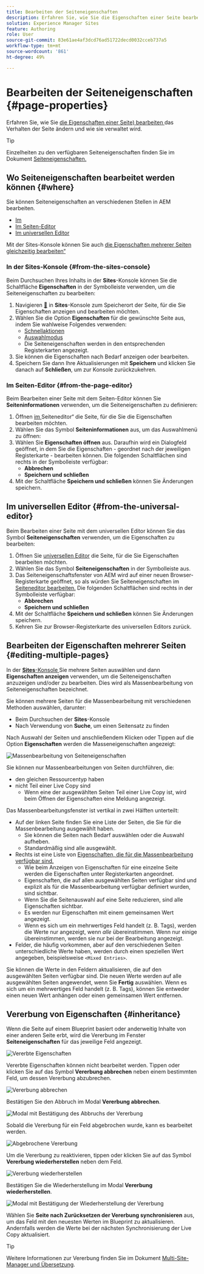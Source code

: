 ```yaml
---
title: Bearbeiten der Seiteneigenschaften
description: Erfahren Sie, wie Sie die Eigenschaften einer Seite bearbeiten und das Verhalten der Seite ändern und wie sie verwaltet wird.
solution: Experience Manager Sites
feature: Authoring
role: User
source-git-commit: 83e61ae4af3dcd76ad51722decd0032cceb737a5
workflow-type: tm+mt
source-wordcount: '861'
ht-degree: 49%

---
```



# Bearbeiten der Seiteneigenschaften {#page-properties}

Erfahren Sie, wie Sie [die Eigenschaften einer Seite) bearbeiten ](/help/sites-cloud/authoring/sites-console/page-properties.md) das Verhalten der Seite ändern und wie sie verwaltet wird.

>[!TIP]
>
>Einzelheiten zu den verfügbaren Seiteneigenschaften finden Sie im Dokument [Seiteneigenschaften.](/help/sites-cloud/authoring/sites-console/page-properties.md)

## Wo Seiteneigenschaften bearbeitet werden können {#where}

Sie können Seiteneigenschaften an verschiedenen Stellen in AEM bearbeiten.

* [Im ](#from-the-sites-console)
* [Im Seiten-Editor](#from-the-page-editor)
* [Im universellen Editor](#from-the-universal-editor)

Mit der Sites-Konsole können Sie auch [die Eigenschaften mehrerer Seiten gleichzeitig bearbeiten“](#editing-multiple-pages)

### In der Sites-Konsole {#from-the-sites-console}

Beim Durchsuchen Ihres Inhalts in der **Sites**-Konsole können Sie die Schaltfläche **Eigenschaften** in der Symbolleiste verwenden, um die Seiteneigenschaften zu bearbeiten:

1. Navigieren [&#128279;](/help/sites-cloud/authoring/sites-console/introduction.md) in **Sites**-Konsole zum Speicherort der Seite, für die Sie Eigenschaften anzeigen und bearbeiten möchten.
1. Wählen Sie die Option **Eigenschaften** für die gewünschte Seite aus, indem Sie wahlweise Folgendes verwenden:
   * [Schnellaktionen](/help/sites-cloud/authoring/basic-handling.md#quick-actions)
   * [Auswahlmodus](/help/sites-cloud/authoring/basic-handling.md#selecting-resources)
   * Die Seiteneigenschaften werden in den entsprechenden Registerkarten angezeigt.
1. Sie können die Eigenschaften nach Bedarf anzeigen oder bearbeiten.
1. Speichern Sie dann Ihre Aktualisierungen mit **Speichern** und klicken Sie danach auf **Schließen**, um zur Konsole zurückzukehren.

### Im Seiten-Editor {#from-the-page-editor}

Beim Bearbeiten einer Seite mit dem Seiten-Editor können Sie **Seiteninformationen** verwenden, um die Seiteneigenschaften zu definieren:

1. Öffnen [ im ](/help/sites-cloud/authoring/page-editor/introduction.md)Seiteneditor“ die Seite, für die Sie die Eigenschaften bearbeiten möchten.
1. Wählen Sie das Symbol **Seiteninformationen** aus, um das Auswahlmenü zu öffnen:
1. Wählen Sie **Eigenschaften öffnen** aus. Daraufhin wird ein Dialogfeld geöffnet, in dem Sie die Eigenschaften - geordnet nach der jeweiligen Registerkarte - bearbeiten können. Die folgenden Schaltflächen sind rechts in der Symbolleiste verfügbar:
   * **Abbrechen**
   * **Speichern und schließen**
1. Mit der Schaltfläche **Speichern und schließen** können Sie Änderungen speichern.

## Im universellen Editor {#from-the-universal-editor}

Beim Bearbeiten einer Seite mit dem universellen Editor können Sie das Symbol **Seiteneigenschaften** verwenden, um die Eigenschaften zu bearbeiten:

1. Öffnen Sie [universellen Editor](/help/sites-cloud/authoring/universal-editor/authoring.md#page-properties) die Seite, für die Sie Eigenschaften bearbeiten möchten.
1. Wählen Sie das Symbol **Seiteneigenschaften** in der Symbolleiste aus.
1. Das Seiteneigenschaftsfenster von AEM wird auf einer neuen Browser-Registerkarte geöffnet, so als würden Sie Seiteneigenschaften im [Seiteneditor bearbeiten.](#from-the-page-editor) Die folgenden Schaltflächen sind rechts in der Symbolleiste verfügbar:
   * **Abbrechen**
   * **Speichern und schließen**
1. Mit der Schaltfläche **Speichern und schließen** können Sie Änderungen speichern.
1. Kehren Sie zur Browser-Registerkarte des universellen Editors zurück.

## Bearbeiten der Eigenschaften mehrerer Seiten {#editing-multiple-pages}

In der [**Sites**-Konsole ](/help/sites-cloud/authoring/sites-console/introduction.md) Sie mehrere Seiten auswählen und dann **Eigenschaften anzeigen** verwenden, um die Seiteneigenschaften anzuzeigen und/oder zu bearbeiten. Dies wird als Massenbearbeitung von Seiteneigenschaften bezeichnet.

Sie können mehrere Seiten für die Massenbearbeitung mit verschiedenen Methoden auswählen, darunter:

* Beim Durchsuchen der **Sites**-Konsole
* Nach Verwendung von **Suche**, um einen Seitensatz zu finden

Nach Auswahl der Seiten und anschließendem Klicken oder Tippen auf die Option **Eigenschaften** werden die Masseneigenschaften angezeigt:

![Massenbearbeitung von Seiteneigenschaften](/help/sites-cloud/authoring/assets/page-properties-bulk-edit.png)

Sie können nur Massenbearbeitungen von Seiten durchführen, die:

* den gleichen Ressourcentyp haben
* nicht Teil einer Live Copy sind
   * Wenn eine der ausgewählten Seiten Teil einer Live Copy ist, wird beim Öffnen der Eigenschaften eine Meldung angezeigt.

Das Massenbearbeitungsfenster ist vertikal in zwei Hälften unterteilt:

* Auf der linken Seite finden Sie eine Liste der Seiten, die Sie für die Massenbearbeitung ausgewählt haben.
   * Sie können die Seiten nach Bedarf auswählen oder die Auswahl aufheben.
   * Standardmäßig sind alle ausgewählt.
* Rechts ist eine Liste von [Eigenschaften, die für die Massenbearbeitung verfügbar sind.](/help/implementing/developing/extending/bulk-editor.md)
   * Wie beim Anzeigen von Eigenschaften für eine einzelne Seite werden die Eigenschaften unter Registerkarten angeordnet.
   * Eigenschaften, die auf allen ausgewählten Seiten verfügbar sind und explizit als für die Massenbearbeitung verfügbar definiert wurden, sind sichtbar.
   * Wenn Sie die Seitenauswahl auf eine Seite reduzieren, sind alle Eigenschaften sichtbar.
   * Es werden nur Eigenschaften mit einem gemeinsamen Wert angezeigt.
   * Wenn es sich um ein mehrwertiges Feld handelt (z. B. Tags), werden die Werte nur angezeigt, wenn *alle* übereinstimmen. Wenn nur einige übereinstimmen, werden sie nur bei der Bearbeitung angezeigt.
* Felder, die häufig vorkommen, aber auf den verschiedenen Seiten unterschiedliche Werte haben, werden durch einen speziellen Wert angegeben, beispielsweise `<Mixed Entries>`.

Sie können die Werte in den Feldern aktualisieren, die auf den ausgewählten Seiten verfügbar sind. Die neuen Werte werden auf alle ausgewählten Seiten angewendet, wenn Sie **Fertig** auswählen. Wenn es sich um ein mehrwertiges Feld handelt (z. B. Tags), können Sie entweder einen neuen Wert anhängen oder einen gemeinsamen Wert entfernen.

## Vererbung von Eigenschaften {#inheritance}

Wenn die Seite auf einem Blueprint basiert oder anderweitig Inhalte von einer anderen Seite erbt, wird die Vererbung im Fenster **Seiteneigenschaften** für das jeweilige Feld angezeigt.

![Vererbte Eigenschaften](assets/property-inhertiance.png)

Vererbte Eigenschaften können nicht bearbeitet werden. Tippen oder klicken Sie auf das Symbol **Vererbung abbrechen** neben einem bestimmten Feld, um dessen Vererbung abzubrechen.

![Vererbung abbrechen](assets/cancel-inheritance.png)

Bestätigen Sie den Abbruch im Modal **Vererbung abbrechen**.

![Modal mit Bestätigung des Abbruchs der Vererbung](assets/cancel-inheriance-confirmation.png)

Sobald die Vererbung für ein Feld abgebrochen wurde, kann es bearbeitet werden.

![Abgebrochene Vererbung](assets/property-inheritance-broken.png)

Um die Vererbung zu reaktivieren, tippen oder klicken Sie auf das Symbol **Vererbung wiederherstellen** neben dem Feld.

![Vererbung wiederherstellen](assets/revert-inheritance.png)

Bestätigen Sie die Wiederherstellung im Modal **Vererbung wiederherstellen**.

![Modal mit Bestätigung der Wiederherstellung der Vererbung](assets/revert-inhertiance-confirmation.png)

Wählen Sie **Seite nach Zurücksetzen der Vererbung synchronisieren** aus, um das Feld mit den neuesten Werten im Blueprint zu aktualisieren. Andernfalls werden die Werte bei der nächsten Synchronisierung der Live Copy aktualisiert.

>[!TIP]
>
>Weitere Informationen zur Vererbung finden Sie im Dokument [Multi-Site-Manager und Übersetzung](/help/sites-cloud/administering/msm-and-translation.md).

